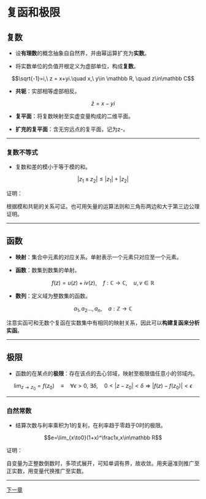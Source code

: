 # 复函和极限

## 复数

- 设**有理数**的概念抽象自自然界，并由幂运算扩充为**实数**。

- 将实数单位的负值开根定义为虚部单位，构成**复数**。

$$\sqrt{-1}=i,\ z = x+yi.\quad x,\ y\in \mathbb R, \quad z\in\mathbb C$$

- **共轭**：实部相等虚部相反。

$$\bar z=x-yi$$

- **复平面**：将复数映射至实虚变量构成的二维平面。

- **扩充的复平面**：含无穷远点的复平面，记为z-。

---

### 复数不等式

- 复数和差的模小于等于模的和。

$$|z_1\pm z_2|\leq|z_1|+|z_2|$$

证明：

根据模和共轭的关系可证。也可用矢量的运算法则和三角形两边和大于第三边公理证明。

---

## 函数

- **映射**：集合中元素的对应关系。单射表示一个元素只对应至一个元素。

- **函数**：数集到数集的单射。

$$f(z)=u(z)+iv(z),\quad f:\mathbb C \to\mathbb C,\quad u,v\in\mathbb R$$

- **数列**：定义域为整数集的函数。

$$a_1,a_2\dots,a_n,\quad a:\mathbb Z \to \mathbb C$$

注意实函可和无数个复函在实数集中有相同的映射关系，因此可以**构建复函来分析实函**。

---

## 极限

- 函数的在某点的**极限**：存在该点的去心邻域，映射至极限值任意小的邻域内。

$$\lim_{z\to z_0}=f(z_0)\quad\equiv\quad\forall \epsilon>0,\ \exists \delta,\quad 0<|z-z_0|<\delta\Rightarrow|f(z)-f(z_0)|<\epsilon$$

---

### 自然常数

- 结算次数与利率乘积为1的复利，在利率趋于零趋于0时的极限。

$$e=\lim_{x\to0}(1+x)^\frac1x,x\in\mathbb R$$

证明：

自变量为正整数倒数时，多项式展开，可知单调有界，故收敛。用夹逼准则推广至正实数，用变量代换推广至实数。

---

[下一章](%E5%AF%BC%E6%95%B0.md)
